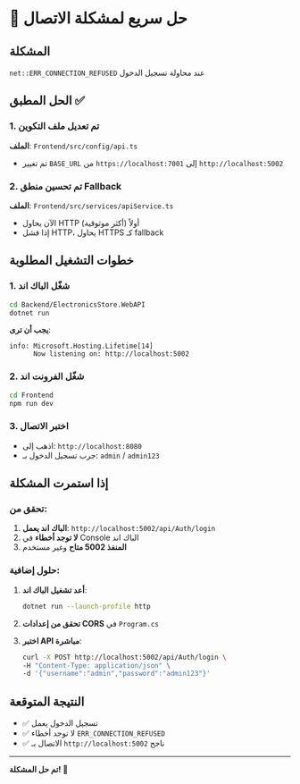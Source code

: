# 🔧 حل سريع لمشكلة الاتصال

## المشكلة
`net::ERR_CONNECTION_REFUSED` عند محاولة تسجيل الدخول

## الحل المطبق ✅

### 1. تم تعديل ملف التكوين
**الملف**: `Frontend/src/config/api.ts`
- تم تغيير `BASE_URL` من `https://localhost:7001` إلى `http://localhost:5002`

### 2. تم تحسين منطق Fallback
**الملف**: `Frontend/src/services/apiService.ts`
- الآن يحاول HTTP أولاً (أكثر موثوقية)
- إذا فشل HTTP، يحاول HTTPS كـ fallback

## خطوات التشغيل المطلوبة

### 1. شغّل الباك اند
```bash
cd Backend/ElectronicsStore.WebAPI
dotnet run
```

**يجب أن ترى**:
```
info: Microsoft.Hosting.Lifetime[14]
      Now listening on: http://localhost:5002
```

### 2. شغّل الفرونت اند
```bash
cd Frontend
npm run dev
```

### 3. اختبر الاتصال
- اذهب إلى: `http://localhost:8080`
- جرب تسجيل الدخول بـ: `admin` / `admin123`

## إذا استمرت المشكلة

### تحقق من:
1. **الباك اند يعمل**: `http://localhost:5002/api/Auth/login`
2. **لا توجد أخطاء** في Console الباك اند
3. **المنفذ 5002 متاح** وغير مستخدم

### حلول إضافية:
1. **أعد تشغيل الباك اند**:
   ```bash
   dotnet run --launch-profile http
   ```

2. **تحقق من إعدادات CORS** في `Program.cs`

3. **اختبر API مباشرة**:
   ```bash
   curl -X POST http://localhost:5002/api/Auth/login \
   -H "Content-Type: application/json" \
   -d '{"username":"admin","password":"admin123"}'
   ```

## النتيجة المتوقعة
- ✅ تسجيل الدخول يعمل
- ✅ لا توجد أخطاء `ERR_CONNECTION_REFUSED`
- ✅ الاتصال بـ `http://localhost:5002` ناجح

---
**تم حل المشكلة! 🎉**
